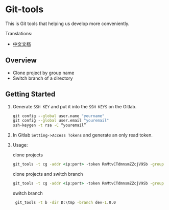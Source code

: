 # Git-tools

This is Git tools that helping us develop more conveniently.

Translations:

* [中文文档](README_zh.md)

## Overview

- Clone project by group name
- Switch branch of a directory

## Getting Started

1.  Generate `SSH KEY` and put it into the `SSH KEYS` on the Gitlab.
    ```cmd
    git config --global user.name "yourname"
    git config --global user.email "youremail"
    ssh-keygen -t rsa -C “youremail”
    ```
2. In Gitlab `Setting->Access Tokens` and generate an only read token.
3. Usage:
    
    clone projects
    ```cmd
    git_tools -t cg -addr <ip:port> -token RmMtvCTdmnsmZZcjV9Sb -group IOT2 -out D:\tmp
   ```
    clone projects and switch branch
    ```cmd
    git_tools -t cg -addr <ip:port> -token RmMtvCTdmnsmZZcjV9Sb -group IOT2 -out [D:\tmp] -branch [dev-1.0.0] 
   ```
   switch branch
   ```cmd
    git_tools -t b -dir D:\tmp -branch dev-1.0.0 
   ```
